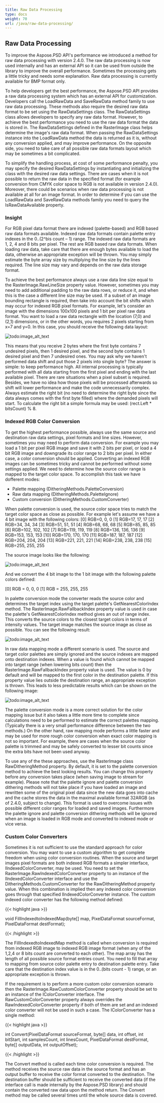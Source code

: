 ```yaml
---
title: Raw Data Processing
type: docs
weight: 70
url: /java/raw-data-processing/
---
```


## **Raw Data Processing**
To improve the Aspose.PSD API's performance we introduced a method for raw data processing with version 2.4.0. The raw data processing is now used internally and has an external API so it can be used from outside the library to improve the overall performance. Sometimes the processing gets a little tricky and needs some explanation. Raw data processing is currently available for BMP format only.

To help developers get the best performance, the Aspose.PSD API provides a raw data processing system which has an external API for customization. Developers call the LoadRawData and SaveRawData method family to use raw data processing. These methods also require the desired raw data format to be set using the RawDataSettings class. The RawDataSettings class allows developers to specify any raw data format. However, to achieve the best performance you need to use the raw data format the data is stored in. The RawDataSettings defined in the RasterImage class helps determine the image's raw data format. When passing the RawDataSettings instance into the LoadRawData method the data is returned as it is, without any conversion applied, and may improve performance. On the opposite side, you need to take care of all possible raw data formats layout which may be sometimes a bit complicated.

To simplify the handling process, at cost of some performance penalty, you may specify the desired RawDataSettings by instantiating and initializing the class with the desired raw data settings. There are cases when it is not possible to return the raw data in the specified format (for example conversion from CMYK color space to RGB is not available in version 2.4.0). Moreover, there could be scenarios when raw data processing is not available at all for an image format. In order to determine if you can use the LoadRawData and SaveRawData methods family you need to query the IsRawDataAvailable property.
### **Insight**
For RGB pixel data format there are indexed (palette-based) and RGB based raw data formats available. Indexed raw data formats contain palette entry indexes in the 0..(2^bis count – 1) range. The indexed raw data formats are 1, 2, 4 and 8 bits per pixel. The rest are RGB based raw data formats. When loading raw data, take care that there are enough bytes available to load the data, otherwise an appropriate exception will be thrown. You may simply estimate the byte array size by multiplying the line size by the lines required. The line size may vary and depends on the raw data storage format.

To achieve the best performance always use a raw data line size equal to the RasterImage.RawLineSize property value. However, sometimes you may need to add additional padding to the raw data rows, or reduce it, and when this is the case a different line size may be used. If a subset of an image bounding rectangle is required, then take into account the bit shifts which may occur for indexed RGB pixel formats. For example, let's consider an image with the dimensions 100x100 pixels and 1 bit per pixel raw data format. You want to load a raw data rectangle with the location (7,0) and (2,1) dimensions, or in the other words, you requires 2 pixels starting from x=7 and y=0. In this case, you should receive the following data layout:



![todo:image_alt_text](raw-data-processing_1.png)

This means that you receive 2 bytes where the first byte contains 7 undesired pixels, then 1 desired pixel, and the second byte contains 1 desired pixel and then 7 undesired ones. You may ask why we haven't performed data shift and put those 2 pixels into single byte? The answer is simple: to keep performance high. All internal processing is typically performed with all data starting from the first pixel and ending with the last available pixel. There are rare situations when a pixel subset is required. Besides, we have no idea how those pixels will be processed afterwards so shift will lower performance and make the code unnecessarily complex. Always estimate the right bit (no need to determine the right byte since the data always comes with the first byte filled) where the demanded pixels will start. To calculate the right bit a simple formula may be used: (rect.Left * bitsCount) % 8.
### **Indexed RGB Color Conversion**
To get the highest performance possible, always use the same source and destination raw data settings, pixel formats and line sizes. However, sometimes you may need to perform data conversion. For example you may load a 1 bit per pixel RGB image and save it with 2 bits per pixel, or load a 4 bit RGB image and downgrade its color range to 2 bits per pixel. In either case, a color conversion should be applied. Converting an indexed RGB images can be sometimes tricky and cannot be performed without some settings applied. We need to determine how the source color range is mapped to the target color space. To accomplish this task we have dofferent modes:

- Palette mapping (DitheringMethods.PaletteConversion)
- Raw data mapping (DitheringMethods.PaletteIgnore)
- Custom conversion (DitheringMethods.CustomConverter)

When palette conversion is used, the source color space tries to match the target color space as close as possible. For example let's assume we have a 4 bit image with the following colors:
[0] RGB=0, 0, 0
[1] RGB=17, 17, 17
[2] RGB=34, 34, 34
[3] RGB=51, 51, 51
[4] RGB=68, 68, 68
[5] RGB=85, 85, 85
[6] RGB=102, 102, 102
[7] RGB=119, 119, 119
[8] RGB=136, 136, 136
[9] RGB=153, 153, 153
[10] RGB=170, 170, 170
[11] RGB=187, 187, 187
[12] RGB=204, 204, 204
[13] RGB=221, 221, 221
[14] RGB=238, 238, 238
[15] RGB=255, 255, 255

The source image looks like the following:



![todo:image_alt_text](raw-data-processing_2.png)

And we convert the 4 bit image to the 1 bit image with the following palette colors defined:

[0] RGB = 0, 0, 0
[1] RGB = 255, 255, 255

In palette conversion mode the converter reads the source color and determines the target index using the target palette's GetNearestColorIndex method. The RasterImage.RawFallbackIndex property value is used in case the palette's GetNearestColorIndex method gives an out of range index. This converts the source colors to the closest target colors in terms of intensity values. The target image matches the source image as close as possible. You can see the following result:



![todo:image_alt_text](raw-data-processing_3.png)

In raw data mapping mode a different scenario is used. The source and target color palettes are simply ignored and the source indexes are mapped onto destination indexes. When a value is found which cannot be mapped into target range (when lowering bits count) then the RasterImage.RawFallbackIndex property value is used. The value is 0 by default and will be mapped to the first color in the destination palette. If this property value lies outside the destination range, an appropriate exception is thrown. This leads to less predictable results which can be shown on the following image:



![todo:image_alt_text](raw-data-processing_4.png)

The palette conversion mode is a more correct solution for the color mapping issue but it also takes a little more time to complete since calculations need to be performed to estimate the correct palettes mapping. (Typically there is a very small performance difference between the two methods.) On the other hand, raw mapping mode performs a little faster and may be used for more rough color conversion when exact color mapping is not so important. For example, there are cases when the source color palette is trimmed and may be safely converted to lesser bit counts since the extra bits have not been used anyway.

To use any of the these approaches, use the RasterImage class RawDitheringMethod property. By default, it is set to the palette conversion method to achieve the best looking results. You can change this property before any conversion takes place (when saving image to stream for example). Please note that the palette ignore and palette conversion dithering methods will not take place if you have loaded an image and rewritten some of the original pixel data since the new data goes into cache and the cache stores the data in the maximal available format 32ARGB (as of 2.4.0, subject to change). This format is used to overcome issues with possible different color ranges for loaded and saved images. Furthermore the palette ignore and palette conversion dithering methods will be ignored when an image is loaded in RGB mode and converted to indexed mode or vice versa.
### **Custom Color Converters**
Sometimes it is not sufficient to use the standard approach for color conversion. You may want to use a custom algorithm to get complete freedom when using color conversion routines. When the source and target images pixel formats are both indexed RGB formats a simpler interface, IIndexedColorConverter, may be used. You need to set the RasterImage.RawIndexedColorConverter property to an instance of the IIndexedColorConverter interface and use the DitheringMethods.CustomConverter for the RawDitheringMethod property value. When this combination is implied then any indexed color conversion goes through that specified IIndexedColorConverter instance. The custom indexed color converter has the following method defined:



{{< highlight java >}}

 void FillIndexedtoIndexedMap(byte[] map, PixelDataFormat sourceFormat, PixelDataFormat destFormat);

{{< /highlight >}}



The FillIndexedtoIndexedMap method is called when conversion is required from indexed RGB image to indexed RGB image format (when any of the 1,2,4 or 8 bits count are converted to each other). The map array has the length of all possible source format entries count. You need to fill that array to mapping from source color palette entry to destination palette entry. Take care that the destination index value is in the 0..(bits count - 1) range, or an appropriate exception is thrown.

If the requirement is to perform a more custom color conversion scenario then the RasterImage.RawCustomColorConverter property should be set to an instance of the IColorConverter interface. The RawCustomColorConverter property always overrides the RawIndexedColorConverter property if both of them are set and an indexed color converter will not be used in such a case. The IColorConverter has a single method:



{{< highlight java >}}

 int Convert(PixelDataFormat sourceFormat, byte[] data, int offset, int bitStart, int samplesCount, int linesCount, PixelDataFormat destFormat, byte[] outputData, int outputOffset); 

{{< /highlight >}}



The Convert method is called each time color conversion is required. The method receives the source raw data in the source format and has an output buffer to receive the color format converted to the destination. The destination buffer should be sufficient to receive the converted data (if the interface call is made internally by the Aspose.PSD library) and should contain the converted raw data upon the method return. The Convert method may be called several times until the whole source data is covered.
